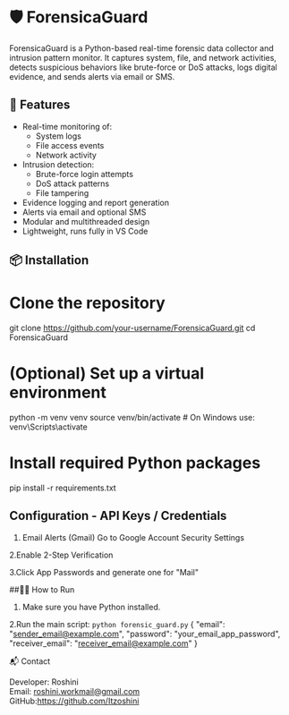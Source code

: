 # 🛡️ ForensicaGuard

ForensicaGuard is a Python-based real-time forensic data collector and intrusion pattern monitor. It captures system, file, and network activities, detects suspicious behaviors like brute-force or DoS attacks, logs digital evidence, and sends alerts via email or SMS.



## 🚀 Features

- Real-time monitoring of:
  - System logs
  - File access events
  - Network activity
- Intrusion detection:
  - Brute-force login attempts
  - DoS attack patterns
  - File tampering
- Evidence logging and report generation
- Alerts via email and optional SMS
- Modular and multithreaded design
- Lightweight, runs fully in VS Code



## 📦 Installation


# Clone the repository
git clone https://github.com/your-username/ForensicaGuard.git
cd ForensicaGuard

# (Optional) Set up a virtual environment
python -m venv venv
source venv/bin/activate       # On Windows use: venv\Scripts\activate

# Install required Python packages
pip install -r requirements.txt


## Configuration - API Keys / Credentials
1. Email Alerts (Gmail)
 Go to Google Account Security Settings

2.Enable 2-Step Verification

3.Click App Passwords and generate one for "Mail"


##🏃‍♀️ How to Run
1. Make sure you have Python installed.

2.Run the main script:
```python forensic_guard.py```
{
  "email": "sender_email@example.com",
  "password": "your_email_app_password",
  "receiver_email": "receiver_email@example.com"
}

📬 Contact

Developer: Roshini  
Email: roshini.workmail@gmail.com  
GitHub:https://github.com/Itzoshini



